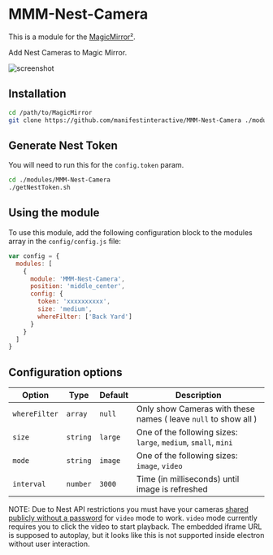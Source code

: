# MMM-Nest-Camera

This is a module for the [MagicMirror²](https://github.com/MichMich/MagicMirror/).

Add Nest Cameras to Magic Mirror.

![screenshot](https://peter.build/magic-mirror/mmm-nest-camera.png?v=1.0.0)

## Installation

```bash
cd /path/to/MagicMirror
git clone https://github.com/manifestinteractive/MMM-Nest-Camera ./modules/MMM-Nest-Camera
```

## Generate Nest Token

You will need to run this for the `config.token` param.

```bash
cd ./modules/MMM-Nest-Camera
./getNestToken.sh
```

## Using the module

To use this module, add the following configuration block to the modules array in the `config/config.js` file:

```js
var config = {
  modules: [
    {
      module: 'MMM-Nest-Camera',
      position: 'middle_center',
      config: {
        token: 'xxxxxxxxxx',
        size: 'medium',
        whereFilter: ['Back Yard']
      }
    }
  ]
}
```

## Configuration options

Option        | Type     | Default | Description
--------------|----------|---------|--------------------------------------------------------------
`whereFilter` | `array`  | `null`  | Only show Cameras with these names ( leave `null` to show all )
`size`        | `string` | `large` | One of the following sizes: `large`, `medium`, `small`, `mini`
`mode`        | `string` | `image` | One of the following sizes: `image`, `video`
`interval`    | `number` | `3000`  | Time (in milliseconds) until image is refreshed

NOTE:  Due to Nest API restrictions you must have your cameras [shared publicly without a password](https://nest.com/support/article/How-do-I-make-my-Nest-Cam-video-public-or-private#without-password) for `video` mode to work. `video` mode currently requires you to click the video to start playback.  The embedded iframe URL is supposed to autoplay, but it looks like this is not supported inside electron without user interaction.
